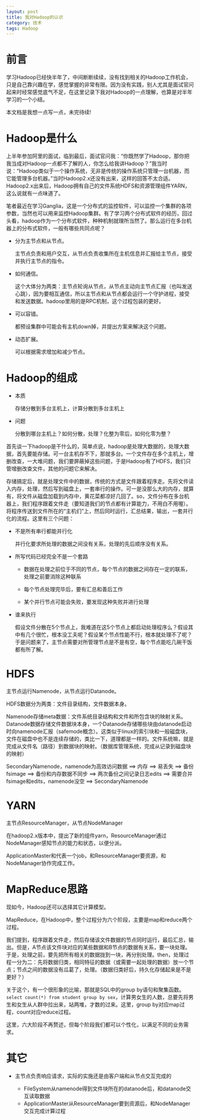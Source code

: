 ```yaml
---
layout: post
title: 我对Hadoop的认识
category: 技术
tags: Hadoop
---
```


# 前言 #
学习Hadoop已经快半年了，中间断断续续，没有找到相关的Hadoop工作机会，只是自己靠兴趣在学，感觉掌握的非常有限。因为没有实践，别人尤其是面试官问起来时经常感觉底气不足，在这里记录下我对Hadoop的一点理解，也算是对半年学习的一个小结。

本文档是我想一点写一点，未完待续!

# Hadoop是什么 #
上半年参加阿里的面试，临到最后，面试官问我：“你既然学了Hadoop，那你把我当成对Hadoop一点都不了解的人，你怎么给我讲Hadoop？”我当时说：“Hadoop类似于一个操作系统，无非是传统的操作系统只管理一台机器，而它能管理多台机器。”当时Hadoop2.x还没有出来，这样的回答不太合适。Hadoop2.x出来后，Hadoop拥有自己的文件系统HDFS和资源管理组件YARN，这么说就有一点味道了。

笔者最近在学习Ganglia，这是一个分布式的监控软件，可以监控一个集群的各项参数，当然也可以用来监控Hadoop集群。有了学习两个分布式软件的经历，回过头看，hadoop作为一个分布式软件，种种机制就理所当然了。那么运行在多台机器上的分布式软件，一般有哪些共同点呢？

- 分为主节点和从节点。

	主节点负责和用户交互，从节点负责收集所在主机信息并汇报给主节点，接受并执行主节点的指令。
- 如何通信。
  
    这个大体分为两类：主节点轮询从节点，从节点主动向主节点汇报（也叫发送心跳），因为要相互通信，所以主节点和从节点都会运行一个守护进程，接受和发送数据。hadoop里用的是RPC机制，这个过程包装的更好。
- 可以容错。
  
    都预设集群中可能会有主机down掉，并提出方案来解决这个问题。
- 动态扩展。
  
    可以根据需求增加和减少节点。

# Hadoop的组成 #

- 本质
	
	存储分散到多台主机上，计算分散到多台主机上
- 问题
	
	分散到哪台主机上？如何分散，处理？化整为零后，如何化零为整？

首先谈一下hadoop是干什么的，简单点说，hadoop是处理大数据的，处理大数据，首先要能存储。可一台主机存不下，那就多台。一个文件存在多个主机上，增删改查，一大堆问题，我们要屏蔽掉这些问题，于是Hadoop有了HDFS，我们只管增删改查文件，其他的问题它来解决。

存储搞定后，就是处理文件中的数据，传统的方式是文件跟着程序走。先将文件读入内存，处理，然后写到磁盘上，一套串行的操作。可一是没那么大的内存，就算有，将文件从磁盘加载到内存中，黄花菜都凉好几回了。so，文件分布在多台机器上，我们程序跟着文件走（要知道我们的节点都有计算能力，不用白不用喔）。将程序传送到文件所在的“主机们”上，然后同时运行，汇总结果，输出，一套并行化的流程。这里有三个问题：

- 不是所有串行都能并行化

	并行化要求所处理的数据之间没有关系，处理的先后顺序没有关系。
- 所写代码已经完全不是一个套路
	
	- 数据在处理之前位于不同的节点，每个节点的数据之间存在一定的联系，处理之前要消除这种联系

	- 每个节点处理完毕后，要有汇总和善后工作

	- 某个并行节点可能会失败，要发现这种失败并进行处理

- 谁来执行
	
	假设文件分散在5个节点上，我难道在这5个节点上都启动处理程序么？假设其中有几个很忙，根本没工夫呢？假设某个节点性能不行，根本就处理不了呢？于是问题来了，主节点需要对所管理节点是不是有空，每个节点能吃几碗干饭都有所了解。
    



# HDFS #

主节点运行Namenode，从节点运行Datanode。

HDFS数据分为两类：文件目录结构，文件数据本身。

Namenode存储meta数据：文件系统目录结构和文件和所包含块的映射关系。Datanode数据存储文件数据块本身，一个Datanode存储哪些块由datanode启动时向namenode汇报（safemode概念）。这类似于linux的索引块和一般磁盘块，文件在磁盘中也不是连续存储的，类比一下，道理都是一样的。文件系统嘛，就是完成从文件名（路径）到数据块的映射。（数据库管理系统，完成从记录到磁盘块的映射）

SecondaryNamenode，namenode为高效访问数据 ==> 内存 ==> 易丢失 ==> 备份fsimage ==> 备份和内存数据不同步 ==> 两次备份之间记录日志edits ==> 需要合并fsimage和edits，namenode没空 ==> SecondaryNamenode


# YARN #
主节点ResourceManager，从节点NodeManager

在hadoop2.x版本中，提出了新的组件yarn，ResourceManager通过NodeManager感知节点的能力和状态，以便分派。

ApplicationMaster和代表一个job，和ResourceManager要资源，和NodeManager协作完成工作。

# MapReduce思路 #

现如今，Hadoop还可以选择其它计算模型。

MapReduce，在Hadoop中，整个过程分为六个阶段，主要是map和reduce两个过程。

我们提到，程序跟着文件走，然后存储该文件数据的节点同时运行，最后汇总，输出。但是，A节点该文件块对应的某些数据和B节点的数据有关系，要一块处理。于是，处理之前，要先把所有相关的数据拢到一块，再分别处理。then，处理过程一分为二：先将数据归类，相同特征的数据（或需要一起处理的数据）放一个节点；节点之间的数据没有瓜葛了，处理。（数据归类好后，持久化存储起来是不是更好？）

关于这个，有一个很形象的比喻，那就是SQL中的group by语句和聚集函数。`select count(*) from student group by sex`，计算男女生的人数，总要先将男生和女生从人群中拉出来，站两堆，才数的过来。这里，group by对应map过程，count对应reduce过程。

这里，六大阶段不再赘述，但每个阶段我们都可以个性化，以满足不同的业务需求。

# 其它 #

- 主节点负责响应请求，实际的实施还是由客户端和从节点交互完成的

	- FileSystem从namenode得到文件块所在的datanode后，和datanode交互读取数据
	- ApplicationMaster从ResourceManager要到资源后，和NodeManager交互完成计算过程